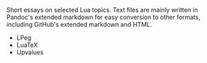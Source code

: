 Short essays on selected Lua topics. Text files are mainly written in Pandoc's extended markdown for easy conversion to other formats, including GitHub's extended markdown and HTML.

-   LPeg
-   LuaTeX
-   Upvalues
